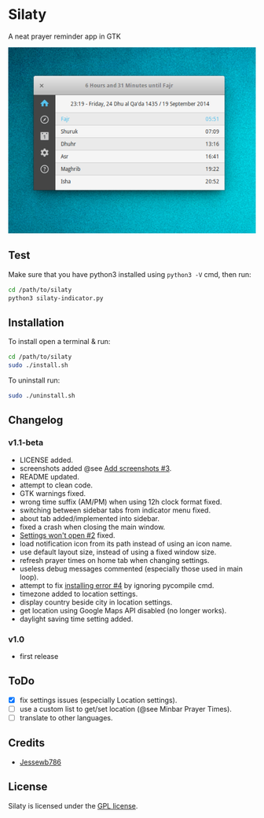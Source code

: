 Silaty
======

A neat prayer reminder app in GTK

![screenshot](screenshots/Silaty.png)

## Test

Make sure that you have python3 installed using `python3 -V` cmd, then run: 
```bash
cd /path/to/silaty
python3 silaty-indicator.py
```

## Installation

To install open a terminal & run: 
```bash
cd /path/to/silaty
sudo ./install.sh
```

To uninstall run:
```bash
sudo ./uninstall.sh
```

## Changelog

### v1.1-beta

* LICENSE added.
* screenshots added @see [Add screenshots #3](https://github.com/Jessewb786/Silaty/issues/3).
* README updated.
* attempt to clean code.
* GTK warnings fixed.
* wrong time suffix (AM/PM) when using 12h clock format fixed.
* switching between sidebar tabs from indicator menu fixed.
* about tab added/implemented into sidebar.
* fixed a crash when closing the main window.
* [Settings won't open #2](https://github.com/Jessewb786/Silaty/issues/2) fixed.
* load notification icon from its path instead of using an icon name.
* use default layout size, instead of using a fixed window size.
* refresh prayer times on home tab when changing settings.
* useless debug messages commented (especially those used in main loop).
* attempt to fix [installing error #4](https://github.com/Jessewb786/Silaty/issues/4) by ignoring pycompile cmd.
* timezone added to location settings.
* display country beside city in location settings.
* get location using Google Maps API disabled (no longer works).
* daylight saving time setting added.

### v1.0

* first release

## ToDo

- [x] fix settings issues (especially Location settings).
- [ ] use a custom list to get/set location (@see Minbar Prayer Times).
- [ ] translate to other languages.

## Credits

- [Jessewb786](https://github.com/Jessewb786)

## License

Silaty is licensed under the [GPL license](LICENSE).
